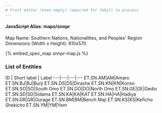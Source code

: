 ```yaml
---
# Front matter (even empty) required for Jekyll to process
---
```


#### JavaScript Alias: maps/snnpr

Map Name: Southern Nations, Nationalities, and Peoples' Region
Dimensions (Width x Height): 610x570



{% embed_spec_map snnpr-map.js %}

### List of Entities

ID | Short label | Label
---|---|---|---
ET.SN.AM|AM|Amaro
ET.SN.BJ|BJ|Burji
ET.SN.DS|DS|Dirashe
ET.SN.KN|KN|Konso
ET.SN.SO|SO|South Omo
ET.SN.DO|DO|North Omo
ET.SN.GE|GE|Gedio
ET.SN.SD|SD|Sidama
ET.SN.KA|KA|KAT
ET.SN.HA|HA|Hadiya
ET.SN.GR|GR|Gurage
ET.SN.BM|BM|Bench Maji
ET.SN.KS|KS|Keficho Shekicho
ET.SN.YM|YM|Yem